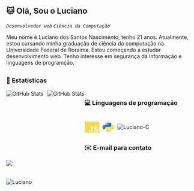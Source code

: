 ## 🐱 Olá, Sou o Luciano 

*`Desenvolvedor web`* *`Ciência da Computação`*

Meu nome é Luciano dos Santos Nascimento, tenho 21 anos. Atualmente, estou cursando minha graduação de ciência da computação na Universidade Federal de Roraima.
Estou começando a estudar desenvolvimento web. Tenho interesse em segurança da informação e linguagens de programção. 

  ##
### 🧭 Estatísticas 
<p>
  <img 
    align="left" 
    alt="GitHub Stats" 
    height="150" 
    style="padding-right: 10px;" 
    src="https://github-readme-stats.vercel.app/api?username=luciano-dos-santos-nascimento&theme=tokyonight&show_icons=true&hide_border=false&count_private=true&locale=pt-br" 
  />

<img 
      align="left" 
      alt="GitHub Stats" 
      height="150" 
      src="https://github-readme-streak-stats.herokuapp.com/?user=luciano-dos-santos-nascimento&theme=tokyonight&hide_border=false&locale=pt-br" 
  />

</p>



#



### 💻 Linguagens de programação

<div style="display: inline_block"><br>
  <img align="center" am alt="Luciano-Js" height="30" width="40" src="https://raw.githubusercontent.com/devicons/devicon/master/icons/javascript/javascript-plain.svg">
  <img align="center" alt="Luciano-Python" height="30" width="40" src="https://raw.githubusercontent.com/devicons/devicon/master/icons/python/python-original.svg">
  <img align="center" alt="Luciano-C" height="30" width="40" src="https://cdn.jsdelivr.net/gh/devicons/devicon@latest/icons/c/c-original.svg">

</div>
  
  ##
### ✉️ E-mail para contato

<div> 
  <a href = "mailto:luciano.santos.nascimento@outlook.com"><img src="https://img.shields.io/badge/-Gmail-%23333?style=for-the-badge&logo=gmail&logoColor=white" target="_blank"></a>
  
</div>

  ##

 <div>
   <img align="center" alt="Luciano" height="280 width="40px" src="https://media2.giphy.com/media/v1.Y2lkPTc5MGI3NjExN3k0d3hobG81MHh6OWoxYm11ZHY2dWxvdTNvdTBudms0MHUwZWc2bSZlcD12MV9pbnRlcm5hbF9naWZfYnlfaWQmY3Q9Zw/0lGd2OXXHe4tFhb7Wh/giphy.gif">
 </div>

  
